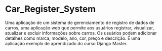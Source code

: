 # Car_Register_System

Uma aplicação de um sistema de gerenciamento de registro de dados de carros, uma 
aplicação web que permite aos usuários registrar, visualizar, atualizar e excluir 
informações sobre carros. Os usuários podem adicionar detalhes como marca, modelo, 
ano, cor, preço e descrição. É uma aplicação exemplo de aprendizado do curso Django Master.  


